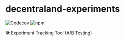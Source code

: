 # decentraland-experiments

![Codecov](https://img.shields.io/codecov/c/github/decentraland/decentraland-experiments)
![npm](https://img.shields.io/npm/v/decentraland-experiments)

🛠 Experiment Tracking Tool (A/B Testing)
